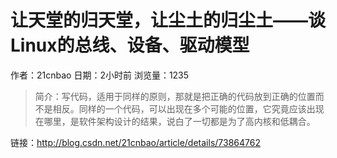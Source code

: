 # 让天堂的归天堂，让尘土的归尘土——谈Linux的总线、设备、驱动模型
作者：21cnbao
日期：2小时前
浏览量：1235
> 简介：写代码，适用于同样的原则，那就是把正确的代码放到正确的位置而不是相反。同样的一个代码，可以出现在多个可能的位置，它究竟应该出现在哪里，是软件架构设计的结果，说白了一切都是为了高内核和低耦合。

 链接：http://blog.csdn.net/21cnbao/article/details/73864762
